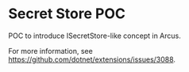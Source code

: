 # Secret Store POC
POC to introduce ISecretStore-like concept in Arcus.

For more information, see https://github.com/dotnet/extensions/issues/3088.
